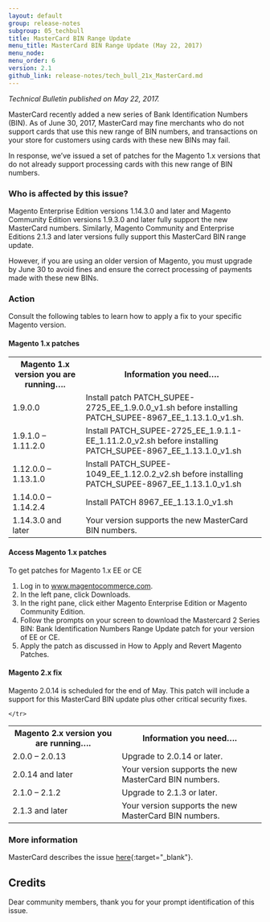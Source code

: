 ```yaml
---
layout: default 
group: release-notes
subgroup: 05_techbull
title: MasterCard BIN Range Update 
menu_title: MasterCard BIN Range Update (May 22, 2017)
menu_node: 
menu_order: 6
version: 2.1
github_link: release-notes/tech_bull_21x_MasterCard.md
---
```


*Technical Bulletin published on May 22, 2017.*

MasterCard recently added a new series of Bank Identification Numbers (BIN). As of June 30, 2017, MasterCard may fine merchants who do not support cards that use this new range of BIN numbers, and transactions on your store for customers using cards with these new BINs may fail. 

In response, we’ve issued a set of patches for the Magento 1.x versions that do not already support processing cards with this new range of BIN numbers. 



### Who is affected by this issue?

Magento Enterprise Edition versions 1.14.3.0 and later and Magento Community Edition versions 1.9.3.0 and later fully support the new MasterCard numbers. Similarly, Magento Community and Enterprise Editions 2.1.3 and later versions fully support this MasterCard BIN range update.

However, if you are using an older version of Magento, you must upgrade by June 30 to avoid fines and ensure the correct processing of payments made with these new BINs. 


### Action

Consult the following tables to learn how to apply a fix to your specific Magento version.

#### Magento 1.x patches

<table>
  <tr>
    <th>Magento 1.x version you are running….</th>
    <th>Information you need….</th>
 
  </tr>
  <tr>
    <td>1.9.0.0</td>
    <td>Install patch PATCH_SUPEE-2725_EE_1.9.0.0_v1.sh before installing PATCH_SUPEE-8967_EE_1.13.1.0_v1.sh.</td>
    
  </tr>
  <tr>
    <td>1.9.1.0 – 1.11.2.0</td>
    <td>Install PATCH_SUPEE-2725_EE_1.9.1.1-EE_1.11.2.0_v2.sh before installing PATCH_SUPEE-8967_EE_1.13.1.0_v1.sh</td>
    
  </tr>
  <tr>
    <td>1.12.0.0 – 1.13.1.0</td>
    <td>Install PATCH_SUPEE-1049_EE_1.12.0.2_v2.sh before installing PATCH_SUPEE-8967_EE_1.13.1.0_v1.sh</td>
      </tr>

  <tr>
    <td>1.14.0.0 – 1.14.2.4</td>
    <td>Install PATCH 8967_EE_1.13.1.0_v1.sh</td>
      </tr>

<tr>
    <td>1.14.3.0 and later</td>
    <td>Your version supports the new MasterCard BIN numbers.</td>
      </tr>

</table>
	

#### Access Magento 1.x patches

To get patches for Magento 1.x EE or CE
1.	Log in to www.magentocommerce.com.
2.	In the left pane, click Downloads.
3.	In the right pane, click either Magento Enterprise Edition or Magento Community Edition.
4.	Follow the prompts on your screen to download the Mastercard 2 Series BIN: Bank Identification Numbers Range Update patch for your version of EE or CE.
5.	Apply the patch as discussed in How to Apply and Revert Magento Patches.



#### Magento 2.x fix

<div class="bs-callout bs-callout-warning" markdown="1">
Magento 2.0.14 is scheduled for the end of May. This patch will include a support for this MasterCard BIN update plus other critical security fixes. 
</div>

<table>
  <tr>
    <th>Magento 2.x version you are running….</th>
    <th>Information you need….</th>
 
  </tr>
  <tr>
    <td>2.0.0 – 2.0.13</td>
    <td>Upgrade to 2.0.14 or later.  </td>
    
  </tr>
<tr>
  <td>2.0.14 and later</td>
    <td>Your version supports the new MasterCard BIN numbers.  </td>

    </tr>


  <tr>
    <td>2.1.0 – 2.1.2</td>
    <td>Upgrade to 2.1.3 or later. </td>
    
  </tr>
 
<tr>
    <td>2.1.3 and later </td>
    <td>Your version supports the new MasterCard BIN numbers.</td>
      </tr>

</table>





### More information
MasterCard describes the issue [here](https://www.mastercard.us/en-us/issuers/get-support/2-series-bin-expansion.html){:target="_blank"}.



## Credits
Dear community members, thank you for your prompt identification of this issue.  






